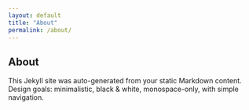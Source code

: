 ```yaml
---
layout: default
title: "About"
permalink: /about/
---
```


## About

This Jekyll site was auto-generated from your static Markdown content.
Design goals: minimalistic, black & white, monospace-only, with simple navigation.
